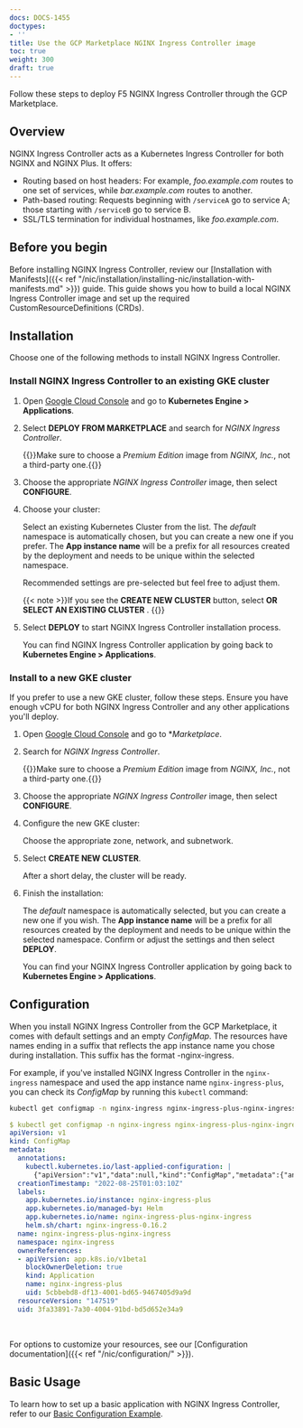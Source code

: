 ```yaml
---
docs: DOCS-1455
doctypes:
- ''
title: Use the GCP Marketplace NGINX Ingress Controller image
toc: true
weight: 300
draft: true
---
```


Follow these steps to deploy F5 NGINX Ingress Controller through the GCP Marketplace.

## Overview

NGINX Ingress Controller acts as a Kubernetes Ingress Controller for both NGINX and NGINX Plus. It offers:

- Routing based on host headers: For example, _foo.example.com_ routes to one set of services, while _bar.example.com_ routes to another.
- Path-based routing: Requests beginning with `/serviceA` go to service A; those starting with `/serviceB` go to service B.
- SSL/TLS termination for individual hostnames, like _foo.example.com_.

## Before you begin

Before installing NGINX Ingress Controller, review our [Installation with Manifests]({{< ref "/nic/installation/installing-nic/installation-with-manifests.md" >}}) guide. This guide shows you how to build a local NGINX Ingress Controller image and set up the required CustomResourceDefinitions (CRDs).

## Installation

Choose one of the following methods to install NGINX Ingress Controller.

### Install NGINX Ingress Controller to an existing GKE cluster

1. Open [Google Cloud Console](https://console.cloud.google.com/) and go to **Kubernetes Engine > Applications**.

2. Select **DEPLOY FROM MARKETPLACE** and search for *NGINX Ingress Controller*.

   {{<note>}}Make sure to choose a _Premium Edition_ image from _NGINX, Inc._, not a third-party one.{{</note>}}

3. Choose the appropriate *NGINX Ingress Controller* image, then select **CONFIGURE**.

4. Choose your cluster:

   Select an existing Kubernetes Cluster from the list. The _default_ namespace is automatically chosen, but you can create a new one if you prefer. The **App instance name** will be a prefix for all resources created by the deployment and needs to be unique within the selected namespace.

   Recommended settings are pre-selected but feel free to adjust them.

   {{< note >}}If you see the **CREATE NEW CLUSTER** button, select **OR SELECT AN EXISTING CLUSTER** . {{</note>}}

5. Select **DEPLOY** to start NGINX Ingress Controller installation process.

   You can find NGINX Ingress Controller application by going back to **Kubernetes Engine > Applications**.

### Install to a new GKE cluster

If you prefer to use a new GKE cluster, follow these steps. Ensure you have enough vCPU for both NGINX Ingress Controller and any other applications you'll deploy.

1. Open [Google Cloud Console](https://console.cloud.google.com/) and go to **Marketplace*.
2. Search for *NGINX Ingress Controller*.

   {{<note>}}Make sure to choose a _Premium Edition_ image from _NGINX, Inc._, not a third-party one.{{</note>}}

3. Choose the appropriate *NGINX Ingress Controller* image, then select **CONFIGURE**.

4. Configure the new GKE cluster:

   Choose the appropriate zone, network, and subnetwork.

5. Select **CREATE NEW CLUSTER**.

   After a short delay, the cluster will be ready.

6. Finish the installation:

   The _default_ namespace is automatically selected, but you can create a new one if you wish. The **App instance name** will be a prefix for all resources created by the deployment and needs to be unique within the selected namespace. Confirm or adjust the settings and then select **DEPLOY**.

   You can find your NGINX Ingress Controller application by going back to **Kubernetes Engine > Applications**.

## Configuration

When you install NGINX Ingress Controller from the GCP Marketplace, it comes with default settings and an empty *ConfigMap*. The resources have names ending in a suffix that reflects the app instance name you chose during installation. This suffix has the format <app-instance-name>-nginx-ingress.

For example, if you've installed NGINX Ingress Controller in the `nginx-ingress` namespace and used the app instance name `nginx-ingress-plus`, you can check its _ConfigMap_ by running this `kubectl` command:

```bash
kubectl get configmap -n nginx-ingress nginx-ingress-plus-nginx-ingress -o yaml
```

``` yaml
$ kubectl get configmap -n nginx-ingress nginx-ingress-plus-nginx-ingress -o yaml
apiVersion: v1
kind: ConfigMap
metadata:
  annotations:
    kubectl.kubernetes.io/last-applied-configuration: |
      {"apiVersion":"v1","data":null,"kind":"ConfigMap","metadata":{"annotations":{},"labels":{"app.kubernetes.io/instance":"nginx-ingress-plus","app.kubernetes.io/managed-by":"Helm","app.kubernetes.io/name":"nginx-ingress-plus-nginx-ingress","helm.sh/chart":"nginx-ingress-0.16.2"},"name":"nginx-ingress-plus-nginx-ingress","namespace":"nginx-ingress","ownerReferences":[{"apiVersion":"app.k8s.io/v1beta1","blockOwnerDeletion":true,"kind":"Application","name":"nginx-ingress-plus","uid":"5cbbebd8-df13-4001-bd65-9467405d9a9d"}]}}
  creationTimestamp: "2022-08-25T01:03:10Z"
  labels:
    app.kubernetes.io/instance: nginx-ingress-plus
    app.kubernetes.io/managed-by: Helm
    app.kubernetes.io/name: nginx-ingress-plus-nginx-ingress
    helm.sh/chart: nginx-ingress-0.16.2
  name: nginx-ingress-plus-nginx-ingress
  namespace: nginx-ingress
  ownerReferences:
  - apiVersion: app.k8s.io/v1beta1
    blockOwnerDeletion: true
    kind: Application
    name: nginx-ingress-plus
    uid: 5cbbebd8-df13-4001-bd65-9467405d9a9d
  resourceVersion: "147519"
  uid: 3fa33891-7a30-4004-91bd-bd5d652e34a9
```

<br>

For options to customize your resources, see our [Configuration documentation]({{< ref "/nic/configuration/" >}}).

## Basic Usage

To learn how to set up a basic application with NGINX Ingress Controller, refer to our [Basic Configuration Example](https://github.com/nginx/kubernetes-ingress/tree/main/examples/custom-resources/basic-configuration).
